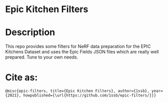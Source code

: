 # Epic Kitchen Filters

# Description
This repo provides some filters for NeRF data preparation for the EPIC Kitchens Dataset and uses the Epic Fields JSON files which are really well prepared. Tune to your own needs.

# Cite as:
``@misc{epic-filters, title={Epic Kitchen Filters}, author={1ssb}, year={2021}, howpublished={\url{https://github.com/1ssb/epic-filters/}}}``
